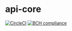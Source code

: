 # api-core

[![CircleCI](https://circleci.com/gh/project-manga/api-core.svg?style=svg)](https://circleci.com/gh/project-manga/api-core)
[![BCH compliance](https://bettercodehub.com/edge/badge/project-manga/api-core)](https://bettercodehub.com/)
